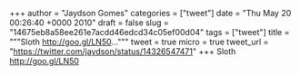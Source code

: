 
+++
author = "Jaydson Gomes"
categories = ["tweet"]
date = "Thu May 20 00:26:40 +0000 2010"
draft = false
slug = "14675eb8a58ee261e7acdd46edcd34c05ef00d04"
tags = ["tweet"]
title = """Sloth http://goo.gl/LN50..."""
tweet = true
micro = true
tweet_url = "https://twitter.com/jaydson/status/14326547471"
+++
Sloth http://goo.gl/LN50
